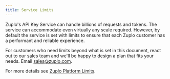 ```yaml
---
title: Service Limits
---
```


Zuplo's API Key Service can handle billions of requests and tokens. The service
can accommodate even virtually any scale required. However, by default the
service is set with limits to ensure that each Zuplo customer has a performant
and reliable experience.

For customers who need limits beyond what is set in this document, react out to
our sales team and we'll be happy to design a plan that fits your needs. Email
[sales@zuplo.com](mailto:sales@zuplo.com).

For more details see [Zuplo Platform Limits](./limits.md).
